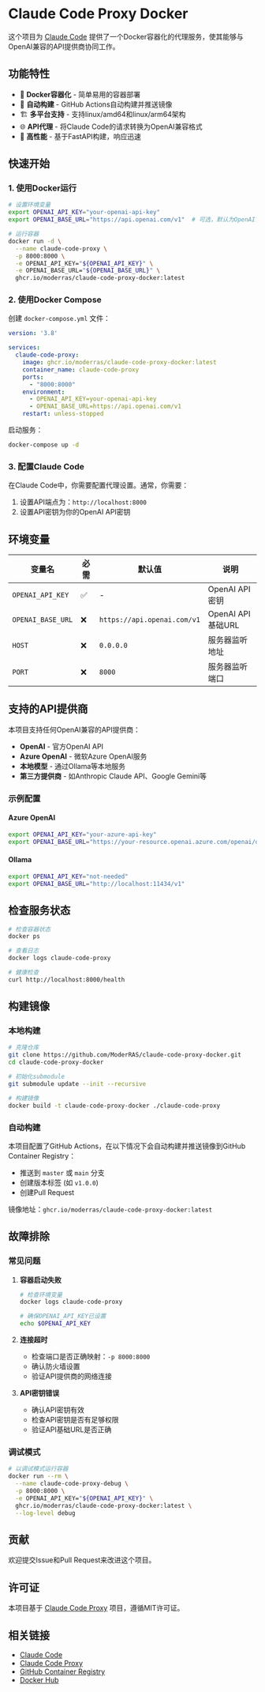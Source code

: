 # Claude Code Proxy Docker

这个项目为 [Claude Code](https://github.com/anthropics/claude-code) 提供了一个Docker容器化的代理服务，使其能够与OpenAI兼容的API提供商协同工作。

## 功能特性

- 🐳 **Docker容器化** - 简单易用的容器部署
- 🔄 **自动构建** - GitHub Actions自动构建并推送镜像
- 🏗️ **多平台支持** - 支持linux/amd64和linux/arm64架构
- 🌐 **API代理** - 将Claude Code的请求转换为OpenAI兼容格式
- 🚀 **高性能** - 基于FastAPI构建，响应迅速

## 快速开始

### 1. 使用Docker运行

```bash
# 设置环境变量
export OPENAI_API_KEY="your-openai-api-key"
export OPENAI_BASE_URL="https://api.openai.com/v1"  # 可选，默认为OpenAI官方API

# 运行容器
docker run -d \
  --name claude-code-proxy \
  -p 8000:8000 \
  -e OPENAI_API_KEY="${OPENAI_API_KEY}" \
  -e OPENAI_BASE_URL="${OPENAI_BASE_URL}" \
  ghcr.io/moderras/claude-code-proxy-docker:latest
```

### 2. 使用Docker Compose

创建 `docker-compose.yml` 文件：

```yaml
version: '3.8'

services:
  claude-code-proxy:
    image: ghcr.io/moderras/claude-code-proxy-docker:latest
    container_name: claude-code-proxy
    ports:
      - "8000:8000"
    environment:
      - OPENAI_API_KEY=your-openai-api-key
      - OPENAI_BASE_URL=https://api.openai.com/v1
    restart: unless-stopped
```

启动服务：
```bash
docker-compose up -d
```

### 3. 配置Claude Code

在Claude Code中，你需要配置代理设置。通常，你需要：

1. 设置API端点为：`http://localhost:8000`
2. 设置API密钥为你的OpenAI API密钥

## 环境变量

| 变量名 | 必需 | 默认值 | 说明 |
|--------|------|--------|------|
| `OPENAI_API_KEY` | ✅ | - | OpenAI API密钥 |
| `OPENAI_BASE_URL` | ❌ | `https://api.openai.com/v1` | OpenAI API基础URL |
| `HOST` | ❌ | `0.0.0.0` | 服务器监听地址 |
| `PORT` | ❌ | `8000` | 服务器监听端口 |

## 支持的API提供商

本项目支持任何OpenAI兼容的API提供商：

- **OpenAI** - 官方OpenAI API
- **Azure OpenAI** - 微软Azure OpenAI服务
- **本地模型** - 通过Ollama等本地服务
- **第三方提供商** - 如Anthropic Claude API、Google Gemini等

### 示例配置

#### Azure OpenAI
```bash
export OPENAI_API_KEY="your-azure-api-key"
export OPENAI_BASE_URL="https://your-resource.openai.azure.com/openai/deployments/your-deployment"
```

#### Ollama
```bash
export OPENAI_API_KEY="not-needed"
export OPENAI_BASE_URL="http://localhost:11434/v1"
```

## 检查服务状态

```bash
# 检查容器状态
docker ps

# 查看日志
docker logs claude-code-proxy

# 健康检查
curl http://localhost:8000/health
```

## 构建镜像

### 本地构建

```bash
# 克隆仓库
git clone https://github.com/ModerRAS/claude-code-proxy-docker.git
cd claude-code-proxy-docker

# 初始化submodule
git submodule update --init --recursive

# 构建镜像
docker build -t claude-code-proxy-docker ./claude-code-proxy
```

### 自动构建

本项目配置了GitHub Actions，在以下情况下会自动构建并推送镜像到GitHub Container Registry：

- 推送到 `master` 或 `main` 分支
- 创建版本标签 (如 `v1.0.0`)
- 创建Pull Request

镜像地址：`ghcr.io/moderras/claude-code-proxy-docker:latest`

## 故障排除

### 常见问题

1. **容器启动失败**
   ```bash
   # 检查环境变量
   docker logs claude-code-proxy
   
   # 确保OPENAI_API_KEY已设置
   echo $OPENAI_API_KEY
   ```

2. **连接超时**
   - 检查端口是否正确映射：`-p 8000:8000`
   - 确认防火墙设置
   - 验证API提供商的网络连接

3. **API密钥错误**
   - 确认API密钥有效
   - 检查API密钥是否有足够权限
   - 验证API基础URL是否正确

### 调试模式

```bash
# 以调试模式运行容器
docker run --rm \
  --name claude-code-proxy-debug \
  -p 8000:8000 \
  -e OPENAI_API_KEY="${OPENAI_API_KEY}" \
  ghcr.io/moderras/claude-code-proxy-docker:latest \
  --log-level debug
```

## 贡献

欢迎提交Issue和Pull Request来改进这个项目。

## 许可证

本项目基于 [Claude Code Proxy](https://github.com/fuergaosi233/claude-code-proxy) 项目，遵循MIT许可证。

## 相关链接

- [Claude Code](https://github.com/anthropics/claude-code)
- [Claude Code Proxy](https://github.com/fuergaosi233/claude-code-proxy)
- [GitHub Container Registry](https://github.com/ModerRAS/claude-code-proxy-docker/pkgs/container/claude-code-proxy-docker)
- [Docker Hub](https://hub.docker.com/)